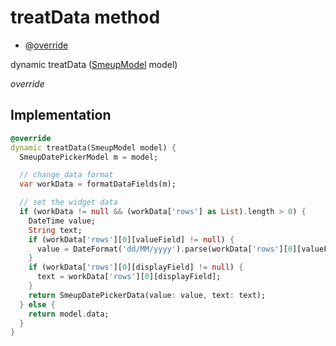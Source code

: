 


# treatData method







- @[override](https://api.flutter.dev/flutter/dart-core/override-constant.html)

dynamic treatData
([SmeupModel](../../smeup_models_widgets_smeup_model/SmeupModel-class.md) model)

_override_






## Implementation

```dart
@override
dynamic treatData(SmeupModel model) {
  SmeupDatePickerModel m = model;

  // change data format
  var workData = formatDataFields(m);

  // set the widget data
  if (workData != null && (workData['rows'] as List).length > 0) {
    DateTime value;
    String text;
    if (workData['rows'][0][valueField] != null) {
      value = DateFormat('dd/MM/yyyy').parse(workData['rows'][0][valueField]);
    }
    if (workData['rows'][0][displayField] != null) {
      text = workData['rows'][0][displayField];
    }
    return SmeupDatePickerData(value: value, text: text);
  } else {
    return model.data;
  }
}
```







